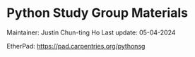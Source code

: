 # Python Study Group Materials

Maintainer: Justin Chun-ting Ho
Last update: 05-04-2024

EtherPad: https://pad.carpentries.org/pythonsg
